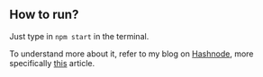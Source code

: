 ## How to run?

Just type in `npm start` in the terminal.

To understand more about it, refer to my blog on [Hashnode](https://atoo.hashnode.dev/), more specifically [this](https://atoo.hashnode.dev/fetching-mirror-posts) article.
